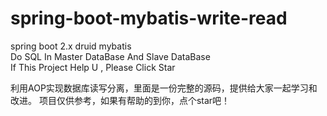 # spring-boot-mybatis-write-read
spring boot 2.x druid mybatis   
Do SQL In Master DataBase And Slave DataBase  
If This Project Help U , Please Click Star  

利用AOP实现数据库读写分离，里面是一份完整的源码，提供给大家一起学习和改进。
项目仅供参考，如果有帮助的到你，点个star吧！
